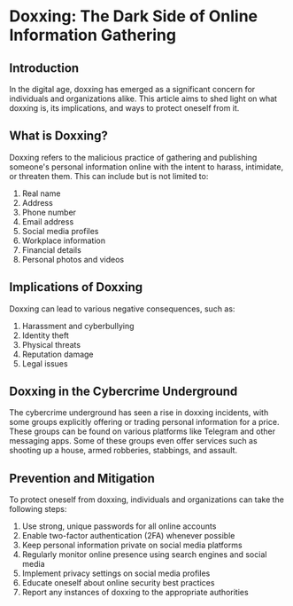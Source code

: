 # Doxxing: The Dark Side of Online Information Gathering

## Introduction
In the digital age, doxxing has emerged as a significant concern for individuals and organizations alike. This article aims to shed light on what doxxing is, its implications, and ways to protect oneself from it.

## What is Doxxing?
Doxxing refers to the malicious practice of gathering and publishing someone's personal information online with the intent to harass, intimidate, or threaten them. This can include but is not limited to:
1. Real name
2. Address
3. Phone number
4. Email address
5. Social media profiles
6. Workplace information
7. Financial details
8. Personal photos and videos

## Implications of Doxxing
Doxxing can lead to various negative consequences, such as:
1. Harassment and cyberbullying
2. Identity theft
3. Physical threats
4. Reputation damage
5. Legal issues

## Doxxing in the Cybercrime Underground
The cybercrime underground has seen a rise in doxxing incidents, with some groups explicitly offering or trading personal information for a price. These groups can be found on various platforms like Telegram and other messaging apps. Some of these groups even offer services such as shooting up a house, armed robberies, stabbings, and assault.

## Prevention and Mitigation
To protect oneself from doxxing, individuals and organizations can take the following steps:
1. Use strong, unique passwords for all online accounts
2. Enable two-factor authentication (2FA) whenever possible
3. Keep personal information private on social media platforms
4. Regularly monitor online presence using search engines and social media
5. Implement privacy settings on social media profiles
6. Educate oneself about online security best practices
7. Report any instances of doxxing to the appropriate authorities
